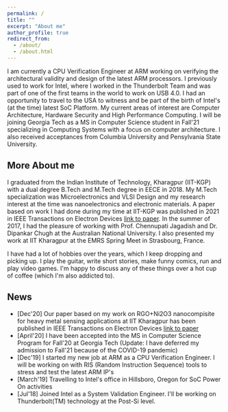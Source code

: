 ```yaml
---
permalink: /
title: ""
excerpt: "About me"
author_profile: true
redirect_from: 
  - /about/
  - /about.html
---
```


I am currently a CPU Verification Engineer at ARM working on verifying the architectural validity and design of the latest ARM processors. I previously used to work for Intel, where I worked in the Thunderbolt Team and was part of one of the first teams in the world to work on USB 4.0. I had an opportunity to travel to the USA to witness and be part of the birth of Intel's (at the time) latest SoC Platform. My current areas of interest are Computer Architecture, Hardware Security and High Performance Computing. I will be joining Georgia Tech as a MS in Computer Science student in Fall'21 specializing in Computing Systems with a focus on computer architecture. I also received acceptances from Columbia University and Pensylvania State University. 


More About me
------

I graduated from the Indian Institute of Technology, Kharagpur (IIT-KGP) with a dual degree B.Tech and M.Tech degree in EECE in 2018. My M.Tech specialization was Microelectronics and VLSI Design and my research interest at the time was nanoelectronics and electronic materials. A paper based on work I had done during my time at IIT-KGP was published in 2021 in IEEE Transactions on Electron Devices [link to paper](https://ieeexplore.ieee.org/abstract/document/9316254). In the summer of 2017, I had the pleasure of working with Prof. Chennupati Jagadish and Dr. Dipankar Chugh at the Australian National University. I also presented my work at IIT Kharagpur at the EMRS Spring Meet in Strasbourg, France.

I have had a lot of hobbies over the years, which I keep dropping and picking up. I play the guitar, write short stories, make funny comics, run and play video games. I'm happy to discuss any of these things over a hot cup of coffee (which I'm also addicted to).


News
------
* [Dec'20] Our paper based on my work on RGO+Ni2O3 nanocompisite for heavy metal sensing applications at IIT Kharagpur has been published in IEEE Transactions on Electron Devices [link to paper](https://ieeexplore.ieee.org/abstract/document/9316254)
* [April'20] I have been accepted into the MS in Computer Science Program for Fall'20 at Georgia Tech (Update: I have deferred my admission to Fall'21 because of the COVID-19 pandemic)
* [Dec'19] I started my new job at ARM as a CPU Verification Engineer. I will be working on with RIS (Random Instruction Sequence) tools to stress and test the latest ARM IP's
* [March'19] Travelling to Intel's office in Hillsboro, Oregon for SoC Power On activities
* [Jul'18] Joined Intel as a System Validation Engineer. I'll be working on Thunderbolt(TM) technology at the Post-Si level.

